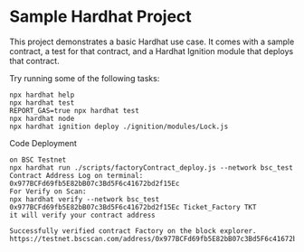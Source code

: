 # Sample Hardhat Project

This project demonstrates a basic Hardhat use case. It comes with a sample contract, a test for that contract, and a Hardhat Ignition module that deploys that contract.

Try running some of the following tasks:

```shell
npx hardhat help
npx hardhat test
REPORT_GAS=true npx hardhat test
npx hardhat node
npx hardhat ignition deploy ./ignition/modules/Lock.js
```
Code Deployment
```
on BSC Testnet
npx hardhat run ./scripts/factoryContract_deploy.js --network bsc_test
Contract Address Log on terminal: 0x977BCFd69fb5E82bB07c3Bd5F6c41672bd2f15Ec
For Verify on Scan: 
npx hardhat verify --network bsc_test 0x977BCFd69fb5E82bB07c3Bd5F6c41672bd2f15Ec Ticket_Factory TKT
it will verify your contract address 

Successfully verified contract Factory on the block explorer.
https://testnet.bscscan.com/address/0x977BCFd69fb5E82bB07c3Bd5F6c41672bd2f15Ec#code
```